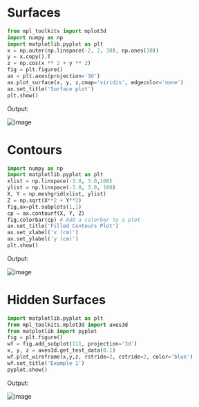 # Surfaces

```py
from mpl_toolkits import mplot3d
import numpy as np 
import matplotlib.pyplot as plt 
x = np.outer(np.linspace(-2, 2, 30), np.ones(30))
y = x.copy().T
z = np.cos(x ** 2 + y ** 2)
fig = plt.figure() 
ax = plt.axes(projection='3d') 
ax.plot_surface(x, y, z,cmap='viridis', edgecolor='none')
ax.set_title('Surface plot') 
plt.show()
```

Output:

![image](https://github.com/TheYoBots/DV/assets/73843275/f25d6444-f52e-4ff4-8a97-d09e164fe380)

# Contours

```py
import numpy as np
import matplotlib.pyplot as plt
xlist = np.linspace(-3.0, 3.0,100)
ylist = np.linspace(-3.0, 3.0, 100)
X, Y = np.meshgrid(xlist, ylist)
Z = np.sqrt(X**2 + Y**2)
fig,ax=plt.subplots(1,1)
cp = ax.contourf(X, Y, Z)
fig.colorbar(cp) # Add a colorbar to a plot 
ax.set_title('Filled Contours Plot')
ax.set_xlabel('x (cm)')
ax.set_ylabel('y (cm)')
plt.show()
```
Output:

![image](https://github.com/TheYoBots/DV/assets/73843275/c7c0aaee-b1d1-4c7f-8439-5b3ed5a396e3)

# Hidden Surfaces

```py
import matplotlib.pyplot as plt 
from mpl_toolkits.mplot3d import axes3d 
from matplotlib import pyplot
fig = plt.figure() 
wf = fig.add_subplot(111, projection='3d') 
x, y, z = axes3d.get_test_data(0.1)
wf.plot_wireframe(x,y,z, rstride=2, cstride=2, color='blue')
wf.set_title('Example 1')
pyplot.show()
```
Output:

![image](https://github.com/TheYoBots/DV/assets/73843275/7f27438a-0589-4088-b41f-118f1dd71de8)
